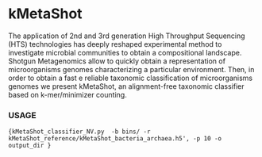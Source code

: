 # kMetaShot

The application of 2nd and 3rd generation High Throughput Sequencing (HTS) technologies has deeply reshaped experimental method to investigate microbial communities to obtain a compositional landscape. Shotgun Metagenomics allow to quickly obtain a representation of microorganisms genomes characterizing a particular environment. Then, in order to obtain a fast e reliable taxonomic classification of microorganisms genomes we present kMetaShot, an alignment-free taxonomic classifier based on k-mer/minimizer counting.

### USAGE
`{kMetaShot_classifier_NV.py 
                -b bins/
                -r kMetaShot_reference/kMetaShot_bacteria_archaea.h5',
                -p 10
                -o output_dir
}`